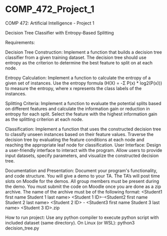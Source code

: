 # COMP_472_Project_1
COMP 472: Artificial Intelligence - Project 1

Decision Tree Classifier with Entropy-Based Splitting

Requirements:

Decision Tree Construction: Implement a function that builds a decision tree classifier from a given training dataset. The decision tree should use entropy as the criterion to determine the best feature to split on at each node.

Entropy Calculation: Implement a function to calculate the entropy of a given set of instances. Use the entropy formula (H(X) = -Σ P(x) * log2(P(x))) to measure the entropy, where x represents the class labels of the instances.

Splitting Criteria: Implement a function to evaluate the potential splits based on different features and calculate the information gain or reduction in entropy for each split. Select the feature with the highest information gain as the splitting criterion at each node.

Classification: Implement a function that uses the constructed decision tree to classify unseen instances based on their feature values. Traverse the decision tree by evaluating the feature conditions at each node and reaching the appropriate leaf node for classification.
User Interface: Design a user-friendly interface to interact with the program. Allow users to provide input datasets, specify parameters, and visualize the constructed decision tree.

Documentation and Presentation: Document your program's functionality, and code structure. You will give a demo to your TA. The TA’s will post time slots on Moodle for the demos. All group members must be present during the demo. You must submit the code on Moodle once you are done as a zip archive. The name of the archive must be of the following format:
<Student1 first name Student 1 last name> <Student 1 ID>-<Student2 first name Student 2 last name> <Student 2 ID> - <Student3 first name Student 3 last name> <Student 3 ID>.zip 




How to run project:
Use any python compiler to execute python script with included dataset 
(same directory).
On Linux (or WSL): python3 decision_tree.py